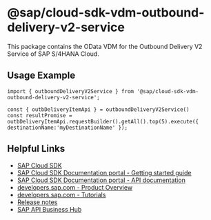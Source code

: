# @sap/cloud-sdk-vdm-outbound-delivery-v2-service

This package contains the OData VDM for the Outbound Delivery V2 Service of SAP S/4HANA Cloud.

## Usage Example
```
import { outboundDeliveryV2Service } from '@sap/cloud-sdk-vdm-outbound-delivery-v2-service';

const { outbDeliveryItemApi } = outboundDeliveryV2Service()
const resultPromise = outbDeliveryItemApi.requestBuilder().getAll().top(5).execute({ destinationName:'myDestinationName' });

```

## Helpful Links

- [SAP Cloud SDK](https://github.com/SAP/cloud-sdk-js)
- [SAP Cloud SDK Documentation portal - Getting started guide](https://sap.github.io/cloud-sdk/docs/js/getting-started)
- [SAP Cloud SDK Documentation portal - API documentation](https://sap.github.io/cloud-sdk/docs/js/api)
- [developers.sap.com - Product Overview](https://developers.sap.com/topics/cloud-sdk.html)
- [developers.sap.com - Tutorials](https://developers.sap.com/tutorial-navigator.html?tag=software-product:technology-platform/sap-cloud-sdk&tag=tutorial:type/tutorial&tag=programming-tool:javascript)
- [Release notes](https://help.sap.com/doc/2324e9c3b28748a4ae2ad08166d77675/1.0/en-US/js-index.html)
- [SAP API Business Hub](https://api.sap.com/)
